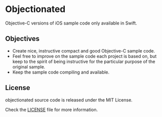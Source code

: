 # Objectionated
Objective-C versions of iOS sample code only available in Swift.

## Objectives

* Create nice, instructive compact and good Objective-C sample code.
* Feel free to improve on the sample code each project is based on, but keep to the spirit of being instructive for the particular purpose of the original sample.
* Keep the sample code compiling and available.

## License

objectionated source code is released under the MIT License.

Check the [LICENSE](LICENSE) file for more information.

